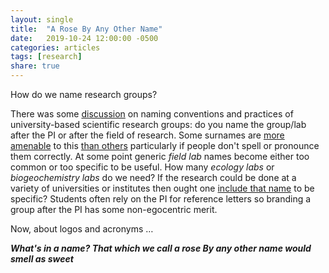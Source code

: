 ```yaml
---
layout: single
title:  "A Rose By Any Other Name"
date:   2019-10-24 12:00:00 -0500
categories: articles
tags: [research]
share: true
---
```


How do we name research groups?

There was some [discussion](https://twitter.com/jorgeapenas/status/1186342418779639809) on naming conventions and practices of university-based scientific research groups: do you name the group/lab after the PI or after the field of research. Some surnames are [more amenable](https://twitter.com/JJVenky/status/1186375649080074241) to this [than others](https://twitter.com/JJVenky/status/1186377798673489920) particularly if people don't spell or pronounce them correctly. At some point generic _field lab_ names become either too common or too specific to be useful. How many _ecology labs_ or _biogeochemistry labs_ do we need? If the research could be done at a variety of universities or institutes then ought one [include that name](https://qe3research.ca/) to be specific?  Students often rely on the PI for reference letters so branding a group after the PI has some non-egocentric merit.

Now, about logos and acronyms …

**_What's in a name? That which we call a rose
By any other name would smell as sweet_**
